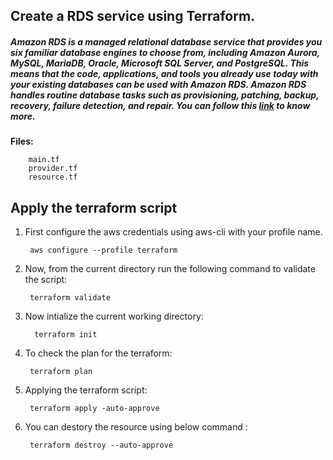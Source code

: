 ## Create a RDS service using Terraform.
##### Amazon RDS is a managed relational database service that provides you six familiar database engines to choose from, including Amazon Aurora, MySQL, MariaDB, Oracle, Microsoft SQL Server, and PostgreSQL. This means that the code, applications, and tools you already use today with your existing databases can be used with Amazon RDS. Amazon RDS handles routine database tasks such as provisioning, patching, backup, recovery, failure detection, and repair. You can follow this [link](https://aws.amazon.com/rds/) to know more.

**Files:** 
```
    main.tf
    provider.tf
    resource.tf 
```

## Apply the terraform script

1. First configure the aws credentials using aws-cli with your profile name.

        aws configure --profile terraform

2. Now, from the current directory run the following command to validate the script:

        terraform validate

3. Now intialize the current working directory:

         terraform init

4. To check the plan for the terraform:

        terraform plan

5. Applying the terraform script:

        terraform apply -auto-approve


6. You can destory the resource using below command :

        terraform destroy --auto-approve